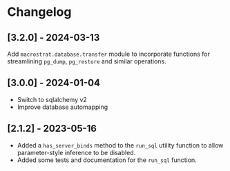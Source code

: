 # Changelog

## [3.2.0] - 2024-03-13

Add `macrostrat.database.transfer` module to incorporate functions for streamlining `pg_dump`, `pg_restore` and similar operations. 

## [3.0.0] - 2024-01-04

- Switch to sqlalchemy v2
- Improve database automapping 

## [2.1.2] - 2023-05-16

- Added a `has_server_binds` method to the `run_sql` utility function to allow
  parameter-style inference to be disabled.
- Added some tests and documentation for the `run_sql` function.
